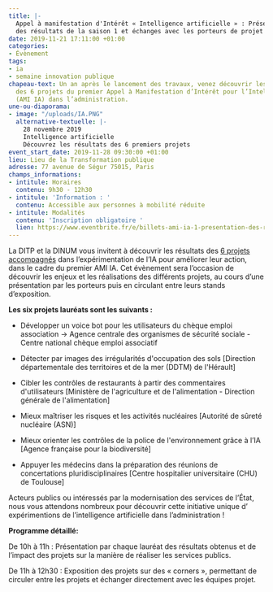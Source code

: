 ```yaml
---
title: |-
  Appel à manifestation d'Intérêt « Intelligence artificielle » : Présentation
  des résultats de la saison 1 et échanges avec les porteurs de projet
date: 2019-11-21 17:11:00 +01:00
categories:
- Évènement
tags:
- ia
- semaine innovation publique
chapeau-text: Un an après le lancement des travaux, venez découvrir les résultats
  des 6 projets du premier Appel à Manifestation d’Intérêt pour l’Intelligence Artificielle
  (AMI IA) dans l’administration.
une-ou-diaporama:
- image: "/uploads/IA.PNG"
  alternative-textuelle: |-
    28 novembre 2019
    Intelligence artificielle
    Découvrez les résultats des 6 premiers projets
event_start_date: 2019-11-28 09:30:00 +01:00
lieu: Lieu de la Transformation publique
adresse: 77 avenue de Ségur 75015, Paris
champs_informations:
- intitule: Horaires
  contenu: 9h30 - 12h30
- intitule: 'Information : '
  contenu: Accessible aux personnes à mobilité réduite
- intitule: Modalités
  contenu: 'Inscription obligatoire '
  lien: https://www.eventbrite.fr/e/billets-ami-ia-1-presentation-des-resultats-et-echanges-avec-les-laureats-78620041661
---
```


La DITP et la DINUM vous invitent à découvrir les résultats des [6 projets accompagnés](https://www.etalab.gouv.fr/intelligence-artificielle-decouvrez-les-6-projets-laureats-de-lappel-a-manifestation-dinteret-ia) dans l’expérimentation de l’IA pour améliorer leur action, dans le cadre du premier AMI IA. Cet évènement sera l’occasion de découvrir les enjeux et les réalisations des différents projets, au cours d’une présentation par les porteurs puis en circulant entre leurs stands d’exposition.

**Les six projets lauréats sont les suivants :**

* Développer un voice bot pour les utilisateurs du chèque emploi association -> Agence centrale des organismes de sécurité sociale - Centre national chèque emploi associatif

* Détecter par images des irrégularités d'occupation des sols
[Direction départementale des territoires et de la mer (DDTM) de l'Hérault]

* Cibler les contrôles de restaurants à partir des commentaires d'utilisateurs
[Ministère de l'agriculture et de l'alimentation - Direction générale de l'alimentation]

* Mieux maîtriser les risques et les activités nucléaires
[Autorité de sûreté nucléaire (ASN)]

* Mieux orienter les contrôles de la police de l'environnement grâce à l’IA
[Agence française pour la biodiversité]

* Appuyer les médecins dans la préparation des réunions de concertations pluridisciplinaires
[Centre hospitalier universitaire (CHU) de Toulouse]

Acteurs publics ou intéressés par la modernisation des services de l’État, nous vous attendons nombreux pour découvrir cette initiative unique d’ expérimentions de l’intelligence artificielle dans l’administration !

**Programme détaillé:**

De 10h à 11h : Présentation par chaque lauréat des résultats obtenus et de l’impact des projets sur la manière de réaliser les services publics.

De 11h à 12h30 : Exposition des projets sur des « corners », permettant de circuler entre les projets et échanger directement avec les équipes projet.